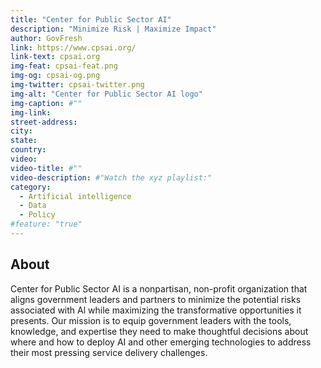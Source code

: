```yaml
---
title: "Center for Public Sector AI"
description: "Minimize Risk | Maximize Impact"
author: GovFresh
link: https://www.cpsai.org/
link-text: cpsai.org
img-feat: cpsai-feat.png
img-og: cpsai-og.png
img-twitter: cpsai-twitter.png
img-alt: "Center for Public Sector AI logo"
img-caption: #""
img-link: 
street-address: 
city: 
state: 
country: 
video: 
video-title: #""
video-description: #"Watch the xyz playlist:"
category:
  - Artificial intelligence
  - Data
  - Policy
#feature: "true"
---
```


## About

Center for Public Sector AI is a nonpartisan, non-profit organization that aligns government leaders and partners to minimize the potential risks associated with Al while maximizing the transformative opportunities it presents. Our mission is to equip government leaders with the tools, knowledge, and expertise they need to make thoughtful decisions about where and how to deploy AI and other emerging technologies to address their most pressing service delivery challenges.